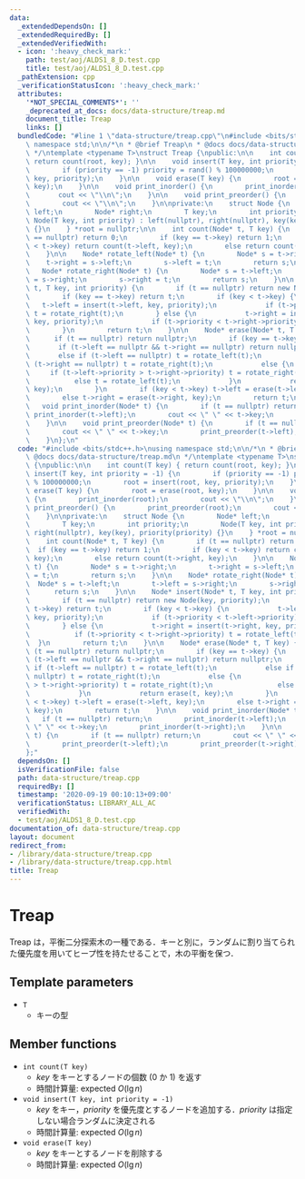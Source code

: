 ```yaml
---
data:
  _extendedDependsOn: []
  _extendedRequiredBy: []
  _extendedVerifiedWith:
  - icon: ':heavy_check_mark:'
    path: test/aoj/ALDS1_8_D.test.cpp
    title: test/aoj/ALDS1_8_D.test.cpp
  _pathExtension: cpp
  _verificationStatusIcon: ':heavy_check_mark:'
  attributes:
    '*NOT_SPECIAL_COMMENTS*': ''
    _deprecated_at_docs: docs/data-structure/treap.md
    document_title: Treap
    links: []
  bundledCode: "#line 1 \"data-structure/treap.cpp\"\n#include <bits/stdc++.h>\nusing\
    \ namespace std;\n\n/*\n * @brief Treap\n * @docs docs/data-structure/treap.md\n\
    \ */\ntemplate <typename T>\nstruct Treap {\npublic:\n\n    int count(T key) {\
    \ return count(root, key); }\n\n    void insert(T key, int priority = -1) {\n\
    \        if (priority == -1) priority = rand() % 100000000;\n        root = insert(root,\
    \ key, priority);\n    }\n\n    void erase(T key) {\n        root = erase(root,\
    \ key);\n    }\n\n    void print_inorder() {\n        print_inorder(root);\n \
    \       cout << \"\\n\";\n    }\n\n    void print_preorder() {\n        print_preorder(root);\n\
    \        cout << \"\\n\";\n    }\n\nprivate:\n    struct Node {\n        Node*\
    \ left;\n        Node* right;\n        T key;\n        int priority;\n       \
    \ Node(T key, int priority) : left(nullptr), right(nullptr), key(key), priority(priority)\
    \ {}\n    } *root = nullptr;\n\n    int count(Node* t, T key) {\n        if (t\
    \ == nullptr) return 0;\n        if (key == t->key) return 1;\n        if (key\
    \ < t->key) return count(t->left, key);\n        else return count(t->right, key);\n\
    \    }\n\n    Node* rotate_left(Node* t) {\n        Node* s = t->right;\n    \
    \    t->right = s->left;\n        s->left = t;\n        return s;\n    }\n\n \
    \   Node* rotate_right(Node* t) {\n        Node* s = t->left;\n        t->left\
    \ = s->right;\n        s->right = t;\n        return s;\n    }\n\n    Node* insert(Node*\
    \ t, T key, int priority) {\n        if (t == nullptr) return new Node(key, priority);\n\
    \        if (key == t->key) return t;\n        if (key < t->key) {\n         \
    \   t->left = insert(t->left, key, priority);\n            if (t->priority < t->left->priority)\
    \ t = rotate_right(t);\n        } else {\n            t->right = insert(t->right,\
    \ key, priority);\n            if (t->priority < t->right->priority) t = rotate_left(t);\n\
    \        }\n        return t;\n    }\n\n    Node* erase(Node* t, T key) {\n  \
    \      if (t == nullptr) return nullptr;\n        if (key == t->key) {\n     \
    \       if (t->left == nullptr && t->right == nullptr) return nullptr;\n     \
    \       else if (t->left == nullptr) t = rotate_left(t);\n            else if\
    \ (t->right == nullptr) t = rotate_right(t);\n            else {\n           \
    \     if (t->left->priority > t->right->priority) t = rotate_right(t);\n     \
    \           else t = rotate_left(t);\n            }\n            return erase(t,\
    \ key);\n        }\n        if (key < t->key) t->left = erase(t->left, key);\n\
    \        else t->right = erase(t->right, key);\n        return t;\n    }\n\n \
    \   void print_inorder(Node* t) {\n        if (t == nullptr) return;\n       \
    \ print_inorder(t->left);\n        cout << \" \" << t->key;\n        print_inorder(t->right);\n\
    \    }\n\n    void print_preorder(Node* t) {\n        if (t == nullptr) return;\n\
    \        cout << \" \" << t->key;\n        print_preorder(t->left);\n        print_preorder(t->right);\n\
    \    }\n};\n"
  code: "#include <bits/stdc++.h>\nusing namespace std;\n\n/*\n * @brief Treap\n *\
    \ @docs docs/data-structure/treap.md\n */\ntemplate <typename T>\nstruct Treap\
    \ {\npublic:\n\n    int count(T key) { return count(root, key); }\n\n    void\
    \ insert(T key, int priority = -1) {\n        if (priority == -1) priority = rand()\
    \ % 100000000;\n        root = insert(root, key, priority);\n    }\n\n    void\
    \ erase(T key) {\n        root = erase(root, key);\n    }\n\n    void print_inorder()\
    \ {\n        print_inorder(root);\n        cout << \"\\n\";\n    }\n\n    void\
    \ print_preorder() {\n        print_preorder(root);\n        cout << \"\\n\";\n\
    \    }\n\nprivate:\n    struct Node {\n        Node* left;\n        Node* right;\n\
    \        T key;\n        int priority;\n        Node(T key, int priority) : left(nullptr),\
    \ right(nullptr), key(key), priority(priority) {}\n    } *root = nullptr;\n\n\
    \    int count(Node* t, T key) {\n        if (t == nullptr) return 0;\n      \
    \  if (key == t->key) return 1;\n        if (key < t->key) return count(t->left,\
    \ key);\n        else return count(t->right, key);\n    }\n\n    Node* rotate_left(Node*\
    \ t) {\n        Node* s = t->right;\n        t->right = s->left;\n        s->left\
    \ = t;\n        return s;\n    }\n\n    Node* rotate_right(Node* t) {\n      \
    \  Node* s = t->left;\n        t->left = s->right;\n        s->right = t;\n  \
    \      return s;\n    }\n\n    Node* insert(Node* t, T key, int priority) {\n\
    \        if (t == nullptr) return new Node(key, priority);\n        if (key ==\
    \ t->key) return t;\n        if (key < t->key) {\n            t->left = insert(t->left,\
    \ key, priority);\n            if (t->priority < t->left->priority) t = rotate_right(t);\n\
    \        } else {\n            t->right = insert(t->right, key, priority);\n \
    \           if (t->priority < t->right->priority) t = rotate_left(t);\n      \
    \  }\n        return t;\n    }\n\n    Node* erase(Node* t, T key) {\n        if\
    \ (t == nullptr) return nullptr;\n        if (key == t->key) {\n            if\
    \ (t->left == nullptr && t->right == nullptr) return nullptr;\n            else\
    \ if (t->left == nullptr) t = rotate_left(t);\n            else if (t->right ==\
    \ nullptr) t = rotate_right(t);\n            else {\n                if (t->left->priority\
    \ > t->right->priority) t = rotate_right(t);\n                else t = rotate_left(t);\n\
    \            }\n            return erase(t, key);\n        }\n        if (key\
    \ < t->key) t->left = erase(t->left, key);\n        else t->right = erase(t->right,\
    \ key);\n        return t;\n    }\n\n    void print_inorder(Node* t) {\n     \
    \   if (t == nullptr) return;\n        print_inorder(t->left);\n        cout <<\
    \ \" \" << t->key;\n        print_inorder(t->right);\n    }\n\n    void print_preorder(Node*\
    \ t) {\n        if (t == nullptr) return;\n        cout << \" \" << t->key;\n\
    \        print_preorder(t->left);\n        print_preorder(t->right);\n    }\n\
    };"
  dependsOn: []
  isVerificationFile: false
  path: data-structure/treap.cpp
  requiredBy: []
  timestamp: '2020-09-19 00:10:13+09:00'
  verificationStatus: LIBRARY_ALL_AC
  verifiedWith:
  - test/aoj/ALDS1_8_D.test.cpp
documentation_of: data-structure/treap.cpp
layout: document
redirect_from:
- /library/data-structure/treap.cpp
- /library/data-structure/treap.cpp.html
title: Treap
---
```

# Treap

Treap は，平衡二分探索木の一種である．キーと別に，ランダムに割り当てられた優先度を用いてヒープ性を持たせることで，木の平衡を保つ．

## Template parameters

- `T`
    - キーの型

## Member functions

- `int count(T key)`
    - $key$ をキーとするノードの個数 (0 か 1) を返す
    - 時間計算量: $\mathrm{expected}\ O(\lg n)$
- `void insert(T key, int priority = -1)`
    - $key$ をキー，$priority$ を優先度とするノードを追加する．$priority$ は指定しない場合ランダムに決定される
    - 時間計算量: $\mathrm{expected}\ O(\lg n)$
- `void erase(T key)`
    - $key$ をキーとするノードを削除する
    - 時間計算量: $\mathrm{expected}\ O(\lg n)$